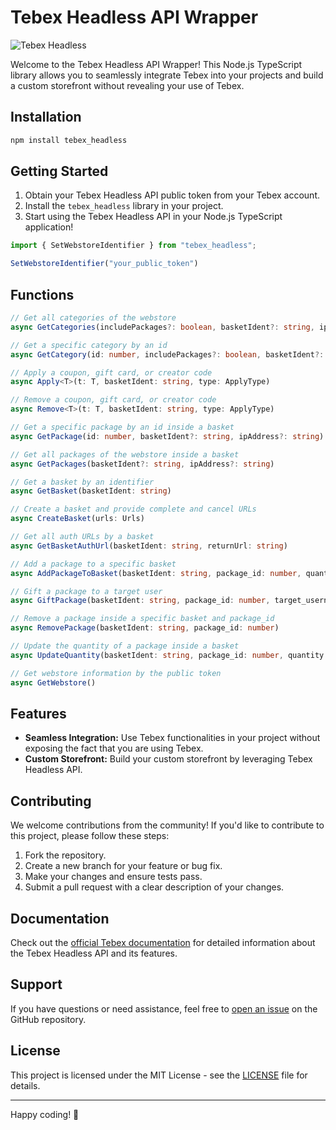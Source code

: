 # Tebex Headless API Wrapper

![Tebex Headless](https://cdn.discordapp.com/attachments/819864517680562198/1179556907975974952/tebex.png?ex=657a36f9&is=6567c1f9&hm=6d8af61b0fadf03cb0acfe2b086667f66fca0eecf0608cac570dd1cdb9ba03ea&)

Welcome to the Tebex Headless API Wrapper! This Node.js TypeScript library allows you to seamlessly integrate Tebex into your projects and build a custom storefront without revealing your use of Tebex.

## Installation

```bash
npm install tebex_headless
```

## Getting Started

1. Obtain your Tebex Headless API public token from your Tebex account.
2. Install the `tebex_headless` library in your project.
3. Start using the Tebex Headless API in your Node.js TypeScript application!

```typescript
import { SetWebstoreIdentifier } from "tebex_headless";

SetWebstoreIdentifier("your_public_token")
```

## Functions

```typescript
// Get all categories of the webstore
async GetCategories(includePackages?: boolean, basketIdent?: string, ipAddress?: string)

// Get a specific category by an id
async GetCategory(id: number, includePackages?: boolean, basketIdent?: string, ipAddress?: string)

// Apply a coupon, gift card, or creator code
async Apply<T>(t: T, basketIdent: string, type: ApplyType)

// Remove a coupon, gift card, or creator code
async Remove<T>(t: T, basketIdent: string, type: ApplyType)

// Get a specific package by an id inside a basket
async GetPackage(id: number, basketIdent?: string, ipAddress?: string)

// Get all packages of the webstore inside a basket
async GetPackages(basketIdent?: string, ipAddress?: string)

// Get a basket by an identifier
async GetBasket(basketIdent: string)

// Create a basket and provide complete and cancel URLs
async CreateBasket(urls: Urls)

// Get all auth URLs by a basket
async GetBasketAuthUrl(basketIdent: string, returnUrl: string)

// Add a package to a specific basket
async AddPackageToBasket(basketIdent: string, package_id: number, quantity: number, type: PackageType)

// Gift a package to a target user
async GiftPackage(basketIdent: string, package_id: number, target_username_id: string)

// Remove a package inside a specific basket and package_id
async RemovePackage(basketIdent: string, package_id: number)

// Update the quantity of a package inside a basket
async UpdateQuantity(basketIdent: string, package_id: number, quantity: number)

// Get webstore information by the public token
async GetWebstore()
```

## Features

- **Seamless Integration:** Use Tebex functionalities in your project without exposing the fact that you are using Tebex.
- **Custom Storefront:** Build your custom storefront by leveraging Tebex Headless API.

## Contributing

We welcome contributions from the community! If you'd like to contribute to this project, please follow these steps:

1. Fork the repository.
2. Create a new branch for your feature or bug fix.
3. Make your changes and ensure tests pass.
4. Submit a pull request with a clear description of your changes.

## Documentation

Check out the [official Tebex documentation](https://docs.tebex.io/) for detailed information about the Tebex Headless API and its features.

## Support

If you have questions or need assistance, feel free to [open an issue](https://github.com/grp-gg/tebex_headless/issues) on the GitHub repository.

## License

This project is licensed under the MIT License - see the [LICENSE](LICENSE) file for details.

---

Happy coding! 🚀